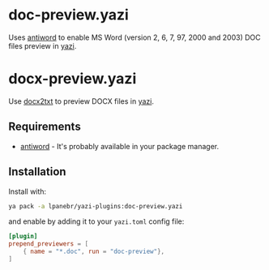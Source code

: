 # doc-preview.yazi

Uses [antiword](https://github.com/grobian/antiword) to enable MS Word (version 2, 6, 7, 97, 2000 and 2003) DOC files preview in [yazi](https://github.com/sxyazi/yazi).

# docx-preview.yazi

Use [docx2txt](https://docx2txt.sourceforge.net/) to preview DOCX files in [yazi](https://github.com/sxyazi/yazi).

## Requirements

- [antiword](https://github.com/grobian/antiword) - It's probably available in your package manager.

## Installation

Install with:

```sh
ya pack -a lpanebr/yazi-plugins:doc-preview.yazi
```

and enable by adding it to your `yazi.toml` config file:

```toml
[plugin]
prepend_previewers = [
    { name = "*.doc", run = "doc-preview"},
]
```
